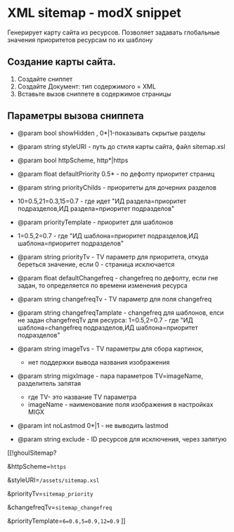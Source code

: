 # XML sitemap - modX snippet
Генерирует карту сайта из ресурсов. 
Позволяет задавать глобальные значения приоритетов ресурсам по их шаблону

## Создание карты сайта.
1. Создайте сниппет 
2. Создайте Документ: тип содержимого = XML
3. Вставьте вызов сниппете в содержимое страницы

## Параметры вызова сниппета
* @param bool showHidden , 0*|1-показывать скрытые разделы
* @param string styleURI  - путь до стиля карты сайта, файл sitemap.xsl
 * @param bool httpScheme, http*|https
 
 * @param float defaultPriority 0.5* - по дефолту приоритет страниц
 * @param string priorityChilds - приоритеты для дочерних разделов
 * 10=0.5,21=0.3,15=0.7 - где идет "ИД раздела=приоритет подразделов,ИД раздела=приоритет подразделов"
 * @param priorityTemplate - приоритет для шаблонов
 * 1=0.5,2=0.7 - где "ИД шаблона=приоритет подразделов,ИД шаблона=приоритет подразделов"
 * @param string priorityTv - TV параметр  для приоритета, откуда береться значение, если 0 - страница исключается 
 * @param float defaultChangefreq - changefreq по дефолту, если гне задан, то определяется по времени изменения ресурса
 * @param string changefreqTv - TV параметр для поля changefreq
 * @param string changefreqTamplate - changefreq для шаблонов, елси не задан changefreqTv для ресурса: 1=0.5,2=0.7 - где "ИД шаблона=changefreq подразделов,ИД шаблона=приоритет подразделов"
 * @param string imageTvs - TV параметры для сбора картинок,
   - нет поддержки вывода названия изображения
 * @param string migxImage - пара параметров TV=imageName, разделитель запятая
   - где TV- это название TV параметра
   - imageName - наименование поля изображения в настройках MIGX
 * @param int noLastmod 0*|1 - не выводить lastmod
 * @param string exclude - ID ресурсов для исключения, через запятую

[[!ghoulSitemap? 

&httpScheme=`https`
 
&styleURI=`/assets/sitemap.xsl`

&priorityTv=`sitemap_priority`
 
&changefreqTv=`sitemap_changefreq`

&priorityTemplate=`6=0.6,5=0.9,12=0.9`
]]